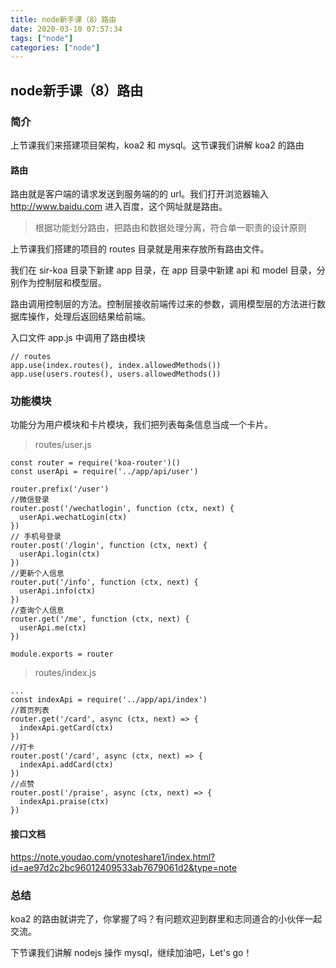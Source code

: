 ```yaml
---
title: node新手课（8）路由
date: 2020-03-10 07:57:34
tags: ["node"]
categories: ["node"]
---
```

## node新手课（8）路由

### 简介

上节课我们来搭建项目架构，koa2 和 mysql。这节课我们讲解 koa2 的路由

#### 路由

路由就是客户端的请求发送到服务端的的 url。我们打开浏览器输入 http://www.baidu.com 进入百度，这个网址就是路由。
> 根据功能划分路由，把路由和数据处理分离，符合单一职责的设计原则

上节课我们搭建的项目的 routes 目录就是用来存放所有路由文件。

我们在 sir-koa 目录下新建 app 目录，在 app 目录中新建 api 和 model 目录，分别作为控制层和模型层。

路由调用控制层的方法。控制层接收前端传过来的参数，调用模型层的方法进行数据库操作，处理后返回结果给前端。

入口文件 app.js 中调用了路由模块
```
// routes
app.use(index.routes(), index.allowedMethods())
app.use(users.routes(), users.allowedMethods())
```
### 功能模块
功能分为用户模块和卡片模块，我们把列表每条信息当成一个卡片。
> routes/user.js
```
const router = require('koa-router')()
const userApi = require('../app/api/user')

router.prefix('/user')
//微信登录
router.post('/wechatlogin', function (ctx, next) {
  userApi.wechatLogin(ctx) 
})
// 手机号登录
router.post('/login', function (ctx, next) {
  userApi.login(ctx) 
})
//更新个人信息
router.put('/info', function (ctx, next) {
  userApi.info(ctx) 
})
//查询个人信息
router.get('/me', function (ctx, next) {
  userApi.me(ctx) 
})

module.exports = router
```
> routes/index.js
```
...
const indexApi = require('../app/api/index')
//首页列表
router.get('/card', async (ctx, next) => {
  indexApi.getCard(ctx)
})
//打卡
router.post('/card', async (ctx, next) => {
  indexApi.addCard(ctx)
})
//点赞
router.post('/praise', async (ctx, next) => {
  indexApi.praise(ctx)
})
```
#### 接口文档
https://note.youdao.com/ynoteshare1/index.html?id=ae97d2c2bc96012409533ab7679061d2&type=note

### 总结
koa2 的路由就讲完了，你掌握了吗？有问题欢迎到群里和志同道合的小伙伴一起交流。

下节课我们讲解 nodejs 操作 mysql，继续加油吧，Let's go！
